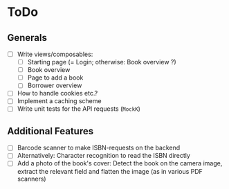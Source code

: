 # ToDo
## Generals

- [ ] Write views/composables:
  - [ ] Starting page (= Login; otherwise: Book overview ?)
  - [ ] Book overview
  - [ ] Page to add a book
  - [ ] Borrower overview
- [ ] How to handle cookies etc.?
- [ ] Implement a caching scheme
- [ ] Write unit tests for the API requests (`MockK`)

## Additional Features

- [ ] Barcode scanner to make ISBN-requests on the backend
- [ ] Alternatively: Character recognition to read the ISBN directly
- [ ] Add a photo of the book's cover: Detect the book on the camera image, extract the relevant field and flatten the image (as in various PDF scanners)
